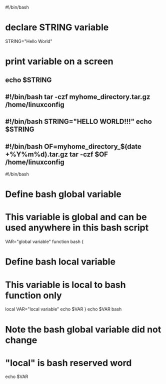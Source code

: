 #!/bin/bash
# declare STRING variable
STRING="Hello World"
# print variable on a screen
echo $STRING 
---------------------------------------
#!/bin/bash
tar -czf myhome_directory.tar.gz /home/linuxconfig
--------------------------------------------------------

#!/bin/bash
STRING="HELLO WORLD!!!"
echo $STRING
----------------------------------------------------------
#!/bin/bash
OF=myhome_directory_$(date +%Y%m%d).tar.gz
tar -czf $OF /home/linuxconfig
--------------------------------------------------------------
#!/bin/bash
# Define bash global variable
# This variable is global and can be used anywhere in this bash script
VAR="global variable"
function bash { 
# Define bash local variable
# This variable is local to bash function only
local VAR="local variable"
echo $VAR
} 
echo $VAR
bash
# Note the bash global variable did not change
# "local" is bash reserved word
echo $VAR

